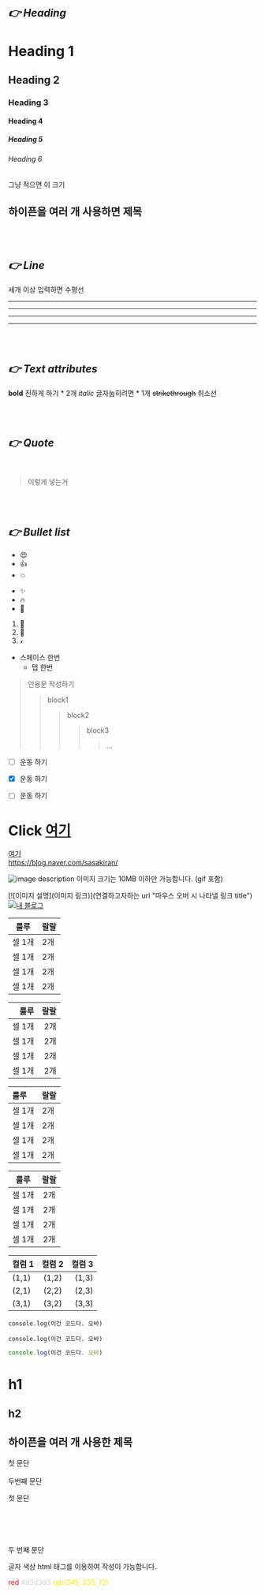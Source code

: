 ## *👉 Heading*
# Heading 1
## Heading 2
### Heading 3
#### Heading 4
##### Heading 5
###### Heading 6
그냥 적으면 이 크기

하이픈을 여러 개 사용하면 제목
---------

</br></br>

## *👉 Line*
세개 이상 입력하면 수평선
___
***
___
 <hr/>

</br></br>

## *👉 Text attributes*
**bold** 진하게 하기 * 2개
*italic* 글자눕히려면 * 1개
~~strikethrough~~ 취소선

</br></br>

## *👉 Quote*
</br>

> 이렇게 넣는거

</br></br>

## *👉 Bullet list*
* 😍
* 👍
* 💥

- ✨
- 🔥
- 🫣

1. 🥹
2. 🥸
3. 𝓍

 - 스페이스 한번
    - 탭 한번

> 인용문 작성하기
> > block1
> > > block2
> > > > block3
> > > > > ...



- [ ] 운동 하기
- [X] 운동 하기
- [ ] 운동 하기


<!-- Link -->
# Click [여기](https://blog.naver.com/sasakiran/)
[여기](https://blog.naver.com/sasakiran/) </br>
<https://blog.naver.com/sasakiran/>

<!-- Image -->
![image description](https://postfiles.pstatic.net/MjAyMjA3MDNfMTM0/MDAxNjU2NzkzOTI1MDM5.9BDYuCyj_oNXfWkP7OE1EADOp4lFCGtB4xRSLCUlVyQg.UjPYpFirEDNIO8dA-ZJAylBQm3Prk182vq0O2O3A6jAg.PNG.sasakiran/%EC%9E%90%EC%82%B0_128.png?type=w966)
이미지 크기는 10MB 이하만 가능합니다. (gif 포함)

[![이미지 설명](이미지 링크)](연결하고자하는 url "마우스 오버 시 나타낼 링크 title")
[![내 블로그](https://postfiles.pstatic.net/MjAyMjA3MDNfMTM0/MDAxNjU2NzkzOTI1MDM5.9BDYuCyj_oNXfWkP7OE1EADOp4lFCGtB4xRSLCUlVyQg.UjPYpFirEDNIO8dA-ZJAylBQm3Prk182vq0O2O3A6jAg.PNG.sasakiran/%EC%9E%90%EC%82%B0_128.png?type=w966)](https://blog.naver.com/sasakiran/ "뇸뇸")


<!-- Table -->
|룰루|랄랄|
|--|--|
|셀 1개|2개|
|셀 1개|2개|
|셀 1개|2개|
|셀 1개|2개|

<!-- 오른쪽 정렬 -->
|룰루|랄랄|
|--:|--:|
|셀 1개|2개|
|셀 1개|2개|
|셀 1개|2개|
|셀 1개|2개|

<!-- 왼쪽 정렬 -->
|룰루|랄랄|
|:--|:--|
|셀 1개|2개|
|셀 1개|2개|
|셀 1개|2개|
|셀 1개|2개|

<!-- 중간 정렬 -->
|룰루|랄랄|
|:--:|:--:|
|셀 1개|2개|
|셀 1개|2개|
|셀 1개|2개|
|셀 1개|2개|


| 컬럼 1 | 컬럼 2 | 컬럼 3 |
| :----- | :----: | -----: |
| (1,1)  | (1,2)  |  (1,3) |
| (2,1)  | (2,2)  |  (2,3) |
| (3,1)  | (3,2)  |  (3,3) |

<!-- Code -->
`console.log(이건 코드다. 오바)`

<!-- 여러코드 넣고 싶을때 -->
```
console.log(이건 코드다. 오바)
```

<!-- 사용 언어까지 적어주면 베리 굿 -->
```javascript
console.log(이건 코드다. 오바)
```

h1
==
h2
--

하이픈을 여러 개 사용한 제목
----------

첫 문단<br/><br/>
두번째 문단

첫 문단<br/><br/><br/><br/><br/><br/>
두 번째 문단

글자 색상
html 태그를 이용하여 작성이 가능합니다.

<span style="color:red">red</span>
<span style="color:#d3d3d3">#d3d3d3</span>
<span style="color:rgb(245, 235, 13)">rgb(245, 235, 13)</span>


